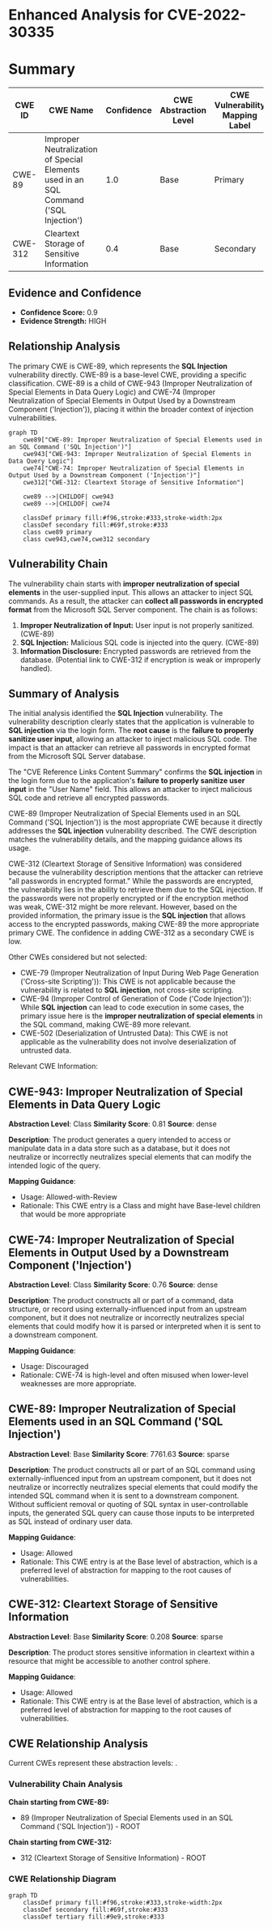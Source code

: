 # Enhanced Analysis for CVE-2022-30335

# Summary
| CWE ID | CWE Name | Confidence | CWE Abstraction Level | CWE Vulnerability Mapping Label | CWE-Vulnerability Mapping Notes |
|---|---|---|---|---|---|
| CWE-89 | Improper Neutralization of Special Elements used in an SQL Command ('SQL Injection') | 1.0 | Base | Primary | Allowed |
| CWE-312 | Cleartext Storage of Sensitive Information | 0.4 | Base | Secondary | Allowed |

## Evidence and Confidence

*   **Confidence Score:** 0.9
*   **Evidence Strength:** HIGH

## Relationship Analysis
The primary CWE is CWE-89, which represents the **SQL Injection** vulnerability directly. CWE-89 is a base-level CWE, providing a specific classification. CWE-89 is a child of CWE-943 (Improper Neutralization of Special Elements in Data Query Logic) and CWE-74 (Improper Neutralization of Special Elements in Output Used by a Downstream Component ('Injection')), placing it within the broader context of injection vulnerabilities.

```mermaid
graph TD
    cwe89["CWE-89: Improper Neutralization of Special Elements used in an SQL Command ('SQL Injection')"]
    cwe943["CWE-943: Improper Neutralization of Special Elements in Data Query Logic"]
    cwe74["CWE-74: Improper Neutralization of Special Elements in Output Used by a Downstream Component ('Injection')"]
    cwe312["CWE-312: Cleartext Storage of Sensitive Information"]
    
    cwe89 -->|CHILDOF| cwe943
    cwe89 -->|CHILDOF| cwe74
    
    classDef primary fill:#f96,stroke:#333,stroke-width:2px
    classDef secondary fill:#69f,stroke:#333
    class cwe89 primary
    class cwe943,cwe74,cwe312 secondary
```

## Vulnerability Chain
The vulnerability chain starts with **improper neutralization of special elements** in the user-supplied input. This allows an attacker to inject SQL commands. As a result, the attacker can **collect all passwords in encrypted format** from the Microsoft SQL Server component. The chain is as follows:
1.  **Improper Neutralization of Input:** User input is not properly sanitized. (CWE-89)
2.  **SQL Injection:** Malicious SQL code is injected into the query. (CWE-89)
3.  **Information Disclosure:** Encrypted passwords are retrieved from the database. (Potential link to CWE-312 if encryption is weak or improperly handled).

## Summary of Analysis
The initial analysis identified the **SQL Injection** vulnerability. The vulnerability description clearly states that the application is vulnerable to **SQL injection** via the login form. The **root cause** is the **failure to properly sanitize user input**, allowing an attacker to inject malicious SQL code. The impact is that an attacker can retrieve all passwords in encrypted format from the Microsoft SQL Server database.

The "CVE Reference Links Content Summary" confirms the **SQL injection** in the login form due to the application's **failure to properly sanitize user input** in the "User Name" field. This allows an attacker to inject malicious SQL code and retrieve all encrypted passwords.

CWE-89 (Improper Neutralization of Special Elements used in an SQL Command ('SQL Injection')) is the most appropriate CWE because it directly addresses the **SQL injection** vulnerability described. The CWE description matches the vulnerability details, and the mapping guidance allows its usage.

CWE-312 (Cleartext Storage of Sensitive Information) was considered because the vulnerability description mentions that the attacker can retrieve "all passwords in encrypted format." While the passwords are encrypted, the vulnerability lies in the ability to retrieve them due to the SQL injection. If the passwords were not properly encrypted or if the encryption method was weak, CWE-312 might be more relevant. However, based on the provided information, the primary issue is the **SQL injection** that allows access to the encrypted passwords, making CWE-89 the more appropriate primary CWE. The confidence in adding CWE-312 as a secondary CWE is low.

Other CWEs considered but not selected:

*   CWE-79 (Improper Neutralization of Input During Web Page Generation ('Cross-site Scripting')): This CWE is not applicable because the vulnerability is related to **SQL injection**, not cross-site scripting.
*   CWE-94 (Improper Control of Generation of Code ('Code Injection')): While **SQL injection** can lead to code execution in some cases, the primary issue here is the **improper neutralization of special elements** in the SQL command, making CWE-89 more relevant.
*   CWE-502 (Deserialization of Untrusted Data): This CWE is not applicable as the vulnerability does not involve deserialization of untrusted data.

Relevant CWE Information:

## CWE-943: Improper Neutralization of Special Elements in Data Query Logic
**Abstraction Level**: Class
**Similarity Score**: 0.81
**Source**: dense

**Description**:
The product generates a query intended to access or manipulate data in a data store such as a database, but it does not neutralize or incorrectly neutralizes special elements that can modify the intended logic of the query.

**Mapping Guidance**:
- Usage: Allowed-with-Review
- Rationale: This CWE entry is a Class and might have Base-level children that would be more appropriate

## CWE-74: Improper Neutralization of Special Elements in Output Used by a Downstream Component ('Injection')
**Abstraction Level**: Class
**Similarity Score**: 0.76
**Source**: dense

**Description**:
The product constructs all or part of a command, data structure, or record using externally-influenced input from an upstream component, but it does not neutralize or incorrectly neutralizes special elements that could modify how it is parsed or interpreted when it is sent to a downstream component.

**Mapping Guidance**:
- Usage: Discouraged
- Rationale: CWE-74 is high-level and often misused when lower-level weaknesses are more appropriate.

## CWE-89: Improper Neutralization of Special Elements used in an SQL Command ('SQL Injection')
**Abstraction Level**: Base
**Similarity Score**: 7761.63
**Source**: sparse

**Description**:
The product constructs all or part of an SQL command using externally-influenced input from an upstream component, but it does not neutralize or incorrectly neutralizes special elements that could modify the intended SQL command when it is sent to a downstream component. Without sufficient removal or quoting of SQL syntax in user-controllable inputs, the generated SQL query can cause those inputs to be interpreted as SQL instead of ordinary user data.

**Mapping Guidance**:
- Usage: Allowed
- Rationale: This CWE entry is at the Base level of abstraction, which is a preferred level of abstraction for mapping to the root causes of vulnerabilities.

## CWE-312: Cleartext Storage of Sensitive Information
**Abstraction Level**: Base
**Similarity Score**: 0.208
**Source**: sparse

**Description**:
The product stores sensitive information in cleartext within a resource that might be accessible to another control sphere.

**Mapping Guidance**:
- Usage: Allowed
- Rationale: This CWE entry is at the Base level of abstraction, which is a preferred level of abstraction for mapping to the root causes of vulnerabilities.


## CWE Relationship Analysis

Current CWEs represent these abstraction levels: .


### Vulnerability Chain Analysis

**Chain starting from CWE-89:**
- 89 (Improper Neutralization of Special Elements used in an SQL Command ('SQL Injection')) - ROOT


**Chain starting from CWE-312:**
- 312 (Cleartext Storage of Sensitive Information) - ROOT



### CWE Relationship Diagram

```mermaid
graph TD
    classDef primary fill:#f96,stroke:#333,stroke-width:2px
    classDef secondary fill:#69f,stroke:#333
    classDef tertiary fill:#9e9,stroke:#333
```